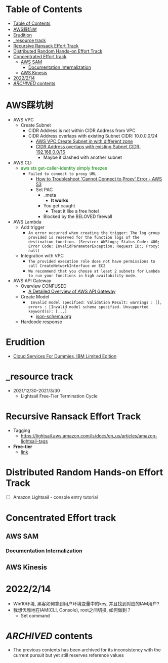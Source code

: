 # Table of Contents
- [Table of Contents](#table-of-contents)
- [AWS踩坑树](#aws踩坑树)
- [Erudition](#erudition)
- [_resource track](#_resource-track)
- [Recursive Ransack Effort Track](#recursive-ransack-effort-track)
- [Distributed Random Hands-on Effort Track](#distributed-random-hands-on-effort-track)
- [Concentrated Effort track](#concentrated-effort-track)
  - [AWS SAM](#aws-sam)
    - [Documentation Internalization](#documentation-internalization)
  - [AWS Kinesis](#aws-kinesis)
- [2022/2/14](#2022214)
- [_ARCHIVED_ contents](#archived-contents)

# AWS踩坑树
- AWS VPC
  - Create Subnet
    - CIDR Address is not within CIDR Address from VPC
    - CIDR Address overlaps with existing Subnet CIDR: 10.0.0.0/24
      - [AWS VPC Create Subnet in with different zone](https://stackoverflow.com/questions/23044317/aws-vpc-create-subnet-in-with-different-zone)
      - [CIDR Address overlaps with existing Subnet CIDR: 192.168.0.0/16](https://forums.aws.amazon.com/thread.jspa?messageID=954284)
        - Maybe it clashed with another subnet
- AWS CLI
  - <span style="color:green">aws sts get-caller-identity simply freezes</span>
    - `Failed to connect to proxy URL`
      - [How to Troubleshoot 'Cannot Connect to Proxy' Error - AWS S3](https://stackoverflow.com/questions/52937886/how-to-troubleshoot-cannot-connect-to-proxy-error-aws-s3)
      - Set PAC
        - _meta
          - **It works**
        - You get caught
          - Treat it like a free hotel
        - Blocked by the BELOVED firewall
- AWS Lambda
  - Add trigger
    - `An error occurred when creating the trigger: The log group provided is reserved for the function logs of the destination function. (Service: AWSLogs; Status Code: 400; Error Code: InvalidParameterException; Request ID:; Proxy: null)`
  - Integration with VPC
    - `The provided execution role does not have permissions to call CreateNetworkInterface on EC2`
    - `We recommend that you choose at least 2 subnets for Lambda to run your functions in high availability mode.`
- AWS API Gateway
  - Overview CONFUSED
    - [A Detailed Overview of AWS API Gateway](https://www.alexdebrie.com/posts/api-gateway-elements/)
  - Create Model
    - ` Invalid model specified: Validation Result: warnings : [], errors : [Invalid model schema specified. Unsupported keyword(s): [...]`
      - [json-schema.org](http://json-schema.org/learn/getting-started-step-by-step.html)
  - Hardcode response
# Erudition
- [Cloud Services For Dummies, IBM Limited Edition](https://www.ibm.com/cloud-computing/files/cloud-for-dummies.pdf)

# _resource track
- 2021/12/30-2021/3/30
  - Lightsail Free-Tier Termination Cycle


# Recursive Ransack Effort Track
- Tagging
  - https://lightsail.aws.amazon.com/ls/docs/en_us/articles/amazon-lightsail-tags
- **Free-tier**
  - [link](https://aws.amazon.com/free-tier-pricing/)
# Distributed Random Hands-on Effort Track
- [ ] Amazon Lightsail - console entry tutorial

# Concentrated Effort track
## AWS SAM
### Documentation Internalization
## AWS Kinesis

# 2022/2/14
- Win10环境, 黑客如何拿到用户环境变量中的key, 并且找到对应的IAM用户?
- 我想优雅地在IAM(CLI, Console), root之间切换, 如何做到？
  - Set command



# _ARCHIVED_ contents
- The previous contents has been archived for its inconsistency with the current pursuit but yet still reserves reference values

